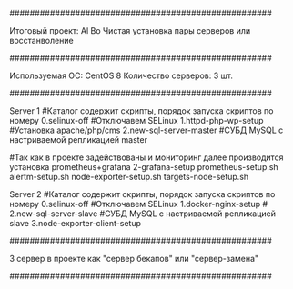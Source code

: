 ####################################################

Итоговый проект: Al Bo
Чистая установка пары серверов или восстанволение 

####################################################

Используемая ОС: CentOS 8
Количество серверов: 3 шт.

####################################################

Server 1						      #Каталог содержит скрипты, порядок запуска скриптов по номеру
0.selinux-off 				    #Отключавем SELinux
1.httpd-php-wp-setup	    #Установка apache/php/cms
2.new-sql-server-master		#СУБД MySQL c настриваемой репликацией master

#Так как в проекте задействованы и мониторинг далее производится установка prometheus+grafana
2-grafana-setup
prometheus-setup.sh
alertm-setup.sh
node-exporter-setup.sh
targets-node-setup.sh

Server 2						      #Каталог содержит скрипты, порядок запуска скриптов по номеру
0.selinux-off					    #Отключавем SELinux
1.docker-nginx-setup			#
2.new-sql-server-slave		#СУБД MySQL c настриваемой репликацией slave
3.node-exporter-client-setup

####################################################

3 сервер в проекте как "сервер бекапов" или "сервер-замена"

####################################################
